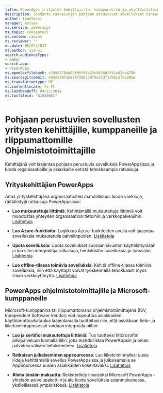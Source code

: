 ```yaml
---
title: PowerApps yritysten kehittäjille, kumppaneille ja ohjelmistotoimittajille | Microsoft Docs
description: Johdanto ratkaisujen pohjaan perustuvat sovellukset kanssa.
author: ImadYanni
manager: kvivek
ms.service: powerapps
ms.topic: conceptual
ms.custom: canvas
ms.reviewer: ''
ms.date: 05/01/2017
ms.author: iyanni
search.audienceType:
- maker
search.app:
- PowerApps
ms.openlocfilehash: c50908704e06f95f91a23c0b560ff41e63ea475b
ms.sourcegitcommit: 4042388fa5e7ef50bc59f9e35df330613fea29ae
ms.translationtype: MT
ms.contentlocale: fi-FI
ms.lasthandoff: 04/23/2019
ms.locfileid: "61550061"
---
```

# <a name="canvas-apps-for-enterprise-developers-partners-and-isvs"></a>Pohjaan perustuvien sovellusten yritysten kehittäjille, kumppaneille ja riippumattomille Ohjelmistotoimittajille

Kehittäjänä voit laajentaa pohjaan perustuvia sovelluksia PowerAppsissa ja luoda organisaatioille ja asiakkaille entistä tehokkaampia ratkaisuja.

## <a name="powerapps-for-enterprise-developers"></a>Yrityskehittäjien PowerApps

Anna yrityskehittäjänä organisaatiollesi mahdollisuus luoda vankkoja, räätälöityjä ratkaisuja PowerAppsissa:

- **Luo mukautettuja liittimiä**: Kehittämällä mukautettuja liittimiä voit muodostaa yhteyden organisaatiosi tietoihin ja verkkopalveluihin. [Lisätietoja](https://docs.microsoft.com/connectors/custom-connectors/)

- **Luo Azure-funktioita**: Logiikkaa Azure-funktioiden avulla voit laajentaa sovelluksia mukautetulla palvelinpuolen. [Lisätietoja](https://docs.microsoft.com/azure/azure-functions/functions-powerapps-scenario)

- **Upota sovelluksia**: Upota sovellukset suoraan sivuston käyttöliittymään ja luo siten integroituja ratkaisuja, henkilöstön sovelluksia jo työssään. [Lisätietoja](embed-apps-dev.md)

- **Luo offline-tilassa toimivia sovelluksia**: Kehitä offline-tilassa toimivia sovelluksia, niin että käyttäjät voivat työskennellä tehokkaasti myös ilman verkkoyhteyttä. [Lisätietoja](offline-apps.md)

## <a name="powerapps-for-isvs-and-microsoft-partners"></a>PowerApps ohjelmistotoimittajille ja Microsoft-kumppaneille

Microsoft-kumppanina tai riippumattomana ohjelmistotoimittajana (ISV, Independent Software Vendor) voit nopeuttaa asiakkaiden käyttöönottoaikataulua laajentamalla tuotteitasi niin, että asiakkaan tieto- ja liiketoimintaprosessit voidaan integroida niihin:

- **Luo ja sertifioi mukautettuja liittimiä**: Tuo tuotteesi Microsoftin pilvipalveluun luomalla liitin, joka mahdollistaa PowerAppsin ja oman palvelusi välisen tietoliikenteen. [Lisätietoja](https://docs.microsoft.com/connectors/custom-connectors/submit-certification)

- **Ratkaisun julkaiseminen appsourcessa**: Luo liiketoiminnallesi uusia liidejä kehittämällä sovellus PowerAppsissa ja julkaisemalla se AppSourcessa uusien asiakkaiden kokeiltavaksi. [Lisätietoja](dev-appsource-test-drive.md)

- **Aloita tänään maksutta**: Rekisteröidy ilmaiseksi Microsoft PowerApps -yhteisön palvelupakettiin ja ala luoda sovelluksia asianmukaisessa, yksilöllisessä ympäristössä. [Lisätietoja](../dev-community-plan.md)
